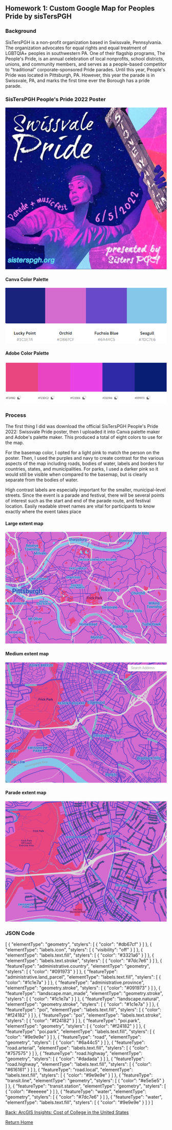 ## Homework 1: Custom Google Map for Peoples Pride by sisTersPGH

### Background
SisTersPGH is a non-profit organization based in Swissvale, Pennsylvania. The organization advocates for equal rights and equal treatment of LGBTQIA+ peoples in southwestern PA. One of their flagship programs, The People's Pride, is an annual celebration of local nonprofits, school districts, unions, and community members, and serves as a people-based competitor to "traditional" corporate-sponsored Pride parades. Until this year, People's Pride was located in Pittsburgh, PA. However, this year the parade is in Swissvale, PA, and marks the first time ever the Borough has a pride parade. 

### SisTersPGH People's Pride 2022 Poster
![SisTersPGH People's Pride: Swissvale Pride Poster](PeoplesPride.jpeg)

#### Canva Color Palette
![Canva Color Palette](Canva_palette.png)

#### Adobe Color Palette
![Adobe Color Palette](Adobe_palette.png)

### Process
The first thing I did was download the official SisTersPGH People's Pride 2022: Swissvale Pride poster, then I uploaded it into Canva palette maker and Adobe's palette maker. This produced a total of eight colors to use for the map.

For the basemap color, I opted for a light pink to match the person on the poster. Then, I used the purples and navy to create contrast for the various aspects of the map including roads, bodies of water, labels and borders for countries, states, and municipalities. For parks, I used a darker pink so it would still be visible when compared to the basemap, but is clearly separate from the bodies of water.

High contrast labels are especially important for the smaller, municipal-level streets. Since the event is a parade and festival, there will be several points of interest such as the start and end of the parade route, and festival location. Easily readable street names are vital for participants to know exactly where the event takes place

#### Large extent map
![Large extent map](Peoples_PGH.png)

#### Medium extent map
![Medium extent map](Peoples_Swissvale.png)

#### Parade extent map
![Parade extent map](Peoples_route.png)

### JSON Code
[
  {
    "elementType": "geometry",
    "stylers": [
      {
        "color": "#db67cf"
      }
    ]
  },
  {
    "elementType": "labels.icon",
    "stylers": [
      {
        "visibility": "off"
      }
    ]
  },
  {
    "elementType": "labels.text.fill",
    "stylers": [
      {
        "color": "#3321a6"
      }
    ]
  },
  {
    "elementType": "labels.text.stroke",
    "stylers": [
      {
        "color": "#7dc7e6"
      }
    ]
  },
  {
    "featureType": "administrative.country",
    "elementType": "geometry",
    "stylers": [
      {
        "color": "#091973"
      }
    ]
  },
  {
    "featureType": "administrative.land_parcel",
    "elementType": "labels.text.fill",
    "stylers": [
      {
        "color": "#1c1e7a"
      }
    ]
  },
  {
    "featureType": "administrative.province",
    "elementType": "geometry.stroke",
    "stylers": [
      {
        "color": "#091973"
      }
    ]
  },
  {
    "featureType": "landscape.man_made",
    "elementType": "geometry.stroke",
    "stylers": [
      {
        "color": "#1c1e7a"
      }
    ]
  },
  {
    "featureType": "landscape.natural",
    "elementType": "geometry.stroke",
    "stylers": [
      {
        "color": "#1c1e7a"
      }
    ]
  },
  {
    "featureType": "poi",
    "elementType": "labels.text.fill",
    "stylers": [
      {
        "color": "#f24182"
      }
    ]
  },
  {
    "featureType": "poi",
    "elementType": "labels.text.stroke",
    "stylers": [
      {
        "color": "#f24182"
      }
    ]
  },
  {
    "featureType": "poi.park",
    "elementType": "geometry",
    "stylers": [
      {
        "color": "#f24182"
      }
    ]
  },
  {
    "featureType": "poi.park",
    "elementType": "labels.text.fill",
    "stylers": [
      {
        "color": "#9e9e9e"
      }
    ]
  },
  {
    "featureType": "road",
    "elementType": "geometry",
    "stylers": [
      {
        "color": "#6a44c5"
      }
    ]
  },
  {
    "featureType": "road.arterial",
    "elementType": "labels.text.fill",
    "stylers": [
      {
        "color": "#757575"
      }
    ]
  },
  {
    "featureType": "road.highway",
    "elementType": "geometry",
    "stylers": [
      {
        "color": "#dadada"
      }
    ]
  },
  {
    "featureType": "road.highway",
    "elementType": "labels.text.fill",
    "stylers": [
      {
        "color": "#616161"
      }
    ]
  },
  {
    "featureType": "road.local",
    "elementType": "labels.text.fill",
    "stylers": [
      {
        "color": "#9e9e9e"
      }
    ]
  },
  {
    "featureType": "transit.line",
    "elementType": "geometry",
    "stylers": [
      {
        "color": "#e5e5e5"
      }
    ]
  },
  {
    "featureType": "transit.station",
    "elementType": "geometry",
    "stylers": [
      {
        "color": "#eeeeee"
      }
    ]
  },
  {
    "featureType": "water",
    "elementType": "geometry",
    "stylers": [
      {
        "color": "#7dc7e6"
      }
    ]
  },
  {
    "featureType": "water",
    "elementType": "labels.text.fill",
    "stylers": [
      {
        "color": "#9e9e9e"
      }
    ]
  }
]

[Back: ArcGIS Insights: Cost of College in the United States](https://snizan.github.io/GISPortfolio/InClass321.html)

[Return Home](https://snizan.github.io/GISPortfolio)
